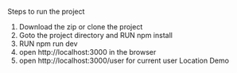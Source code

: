 Steps to run the project

1. Download the zip or clone the project
2. Goto the project directory and RUN npm install
3. RUN npm run dev
4. open http://localhost:3000 in the browser
5. open http://localhost:3000/user for current user Location Demo

